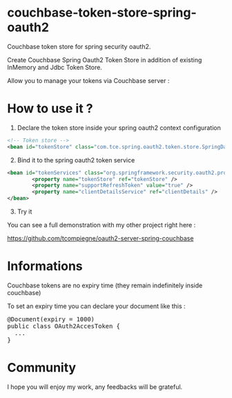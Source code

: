 couchbase-token-store-spring-oauth2
===================================

Couchbase token store for spring security oauth2.

Create Couchbase Spring Oauth2 Token Store in addition of existing InMemory and Jdbc Token Store.


Allow you to manage your tokens via Couchbase server :

How to use it ?
===================================

1) Declare the token store inside your spring oauth2 context configuration

```xml
<!-- Token store -->
<bean id="tokenStore" class="com.tce.spring.oauth2.token.store.SpringDataTokenStore" />
```

2) Bind it to the spring oauth2 token service

```xml
<bean id="tokenServices" class="org.springframework.security.oauth2.provider.token.DefaultTokenServices">
        <property name="tokenStore" ref="tokenStore" />
        <property name="supportRefreshToken" value="true" />
        <property name="clientDetailsService" ref="clientDetails" />
</bean>
```

3) Try it

You can see a full demonstration with my other project right here :

https://github.com/tcompiegne/oauth2-server-spring-couchbase

Informations
===================================

Couchbase tokens are no expiry time (they remain indefinitely inside couchbase)

To set an expiry time you can declare your document like this :

<pre>
@Document(expiry = 1000) 
public class OAuth2AccesToken {
  ...
}
</pre>


Community
===================================

I hope you will enjoy my work, any feedbacks will be grateful.
